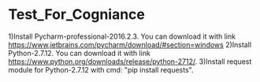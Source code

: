 # Test_For_Cogniance
1)Install Pycharm-professional-2016.2.3. You can download it with link https://www.jetbrains.com/pycharm/download/#section=windows
2)Install Python-2.7.12. You can download it with link https://www.python.org/downloads/release/python-2712/.
3)Install request module for Python-2.7.12 with cmd: "pip install requests".

